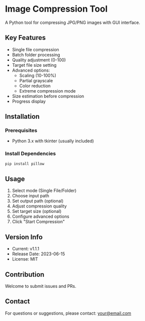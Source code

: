 # Image Compression Tool

A Python tool for compressing JPG/PNG images with GUI interface.

## Key Features
- Single file compression
- Batch folder processing
- Quality adjustment (0-100)
- Target file size setting
- Advanced options:
  - Scaling (10-100%)
  - Partial grayscale
  - Color reduction
  - Extreme compression mode
- Size estimation before compression
- Progress display

## Installation

### Prerequisites
- Python 3.x with tkinter (usually included)

### Install Dependencies
```bash
pip install pillow
```

## Usage
1. Select mode (Single File/Folder)
2. Choose input path
3. Set output path (optional)
4. Adjust compression quality
5. Set target size (optional)
6. Configure advanced options
7. Click "Start Compression"

## Version Info
- Current: v1.1.1
- Release Date: 2023-06-15
- License: MIT

## Contribution
Welcome to submit issues and PRs.

## Contact
For questions or suggestions, please contact: [your@email.com](mailto:your@email.com)
